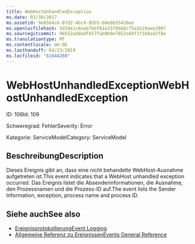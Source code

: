 ```yaml
---
title: WebHostUnhandledException
ms.date: 03/30/2017
ms.assetid: 9e8564c6-8fd2-4bc9-85b5-68e0b55438ee
ms.openlocfilehash: 5d34e1c6eab7bbf81e15f0b68cf5a2b19aee3907
ms.sourcegitcommit: 9b552addadfb57fab0b9e7852ed4f1f1b8a42f8e
ms.translationtype: MT
ms.contentlocale: de-DE
ms.lasthandoff: 04/23/2019
ms.locfileid: "61944260"
---
```

# <a name="webhostunhandledexception"></a><span data-ttu-id="62cba-102">WebHostUnhandledException</span><span class="sxs-lookup"><span data-stu-id="62cba-102">WebHostUnhandledException</span></span>
<span data-ttu-id="62cba-103">ID: 109</span><span class="sxs-lookup"><span data-stu-id="62cba-103">Id: 109</span></span>  
  
 <span data-ttu-id="62cba-104">Schweregrad: Fehler</span><span class="sxs-lookup"><span data-stu-id="62cba-104">Severity: Error</span></span>  
  
 <span data-ttu-id="62cba-105">Kategorie: ServiceModel</span><span class="sxs-lookup"><span data-stu-id="62cba-105">Category: ServiceModel</span></span>  
  
## <a name="description"></a><span data-ttu-id="62cba-106">Beschreibung</span><span class="sxs-lookup"><span data-stu-id="62cba-106">Description</span></span>  
 <span data-ttu-id="62cba-107">Dieses Ereignis gibt an, dass eine nicht behandelte WebHost-Ausnahme aufgetreten ist.</span><span class="sxs-lookup"><span data-stu-id="62cba-107">This event indicates that a WebHost unhandled exception occurred.</span></span> <span data-ttu-id="62cba-108">Das Ereignis listet die Absenderinformationen, die Ausnahme, den Prozessnamen und die Prozess-ID auf.</span><span class="sxs-lookup"><span data-stu-id="62cba-108">The event lists the Sender Information, exception, process name and process ID.</span></span>  
  
## <a name="see-also"></a><span data-ttu-id="62cba-109">Siehe auch</span><span class="sxs-lookup"><span data-stu-id="62cba-109">See also</span></span>

- [<span data-ttu-id="62cba-110">Ereignisprotokollierung</span><span class="sxs-lookup"><span data-stu-id="62cba-110">Event Logging</span></span>](../../../../../docs/framework/wcf/diagnostics/event-logging/index.md)
- [<span data-ttu-id="62cba-111">Allgemeine Referenz zu Ereignissen</span><span class="sxs-lookup"><span data-stu-id="62cba-111">Events General Reference</span></span>](../../../../../docs/framework/wcf/diagnostics/event-logging/events-general-reference.md)
